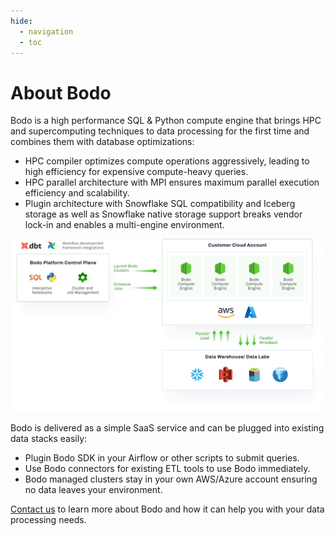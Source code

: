 ```yaml
---
hide:
  - navigation
  - toc
---
```


# About Bodo

Bodo is a high performance SQL & Python compute engine that brings HPC and supercomputing techniques to data processing for the first time and combines them with database optimizations:

- HPC compiler optimizes compute operations aggressively, leading to high efficiency for expensive compute-heavy queries.
- HPC parallel architecture with MPI ensures maximum parallel execution efficiency and scalability.
- Plugin architecture with Snowflake SQL compatibility and Iceberg storage as well as Snowflake native storage support breaks vendor lock-in and enables a multi-engine environment.
    
![Bodo Architecture](img/bodo_arch.png#centersized)

Bodo is delivered as a simple SaaS service and can be plugged into existing data stacks easily:

- Plugin Bodo SDK in your Airflow or other scripts to submit queries.
- Use Bodo connectors for existing ETL tools to use Bodo immediately.
- Bodo managed clusters stay in your own AWS/Azure account ensuring no data leaves your environment.

[Contact us](https://bodo.ai/contact/) to learn more about Bodo and how it can help you with your data processing needs. 
